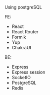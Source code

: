 Using postgreSQL

FE:
- React
- React Router
- Formik
- Yup
- ChakraUI

BE:
- Express
- Express session
- SocketIO
- PostgreSQL
- Redis